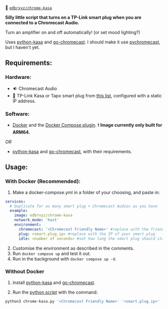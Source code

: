 :whale: [`edbrxyz/chrome-kasa`](https://hub.docker.com/r/edbrxyz/chrome-kasa)

**Silly little script that turns on a TP-Link smart plug when you are connected to a Chromecast Audio.**

Turn an amplifier on and off automatically! (or set mood lighting?)

Uses [python-kasa](https://github.com/python-kasa/python-kasa) and [go-chromecast](https://github.com/vishen/go-chromecast). I should make it use [pychromecast](https://github.com/home-assistant-libs/pychromecast), but I haven't yet.

## Requirements:

### Hardware:

 - :sound:  Chromecast Audio
 - :electric_plug:  TP-Link Kasa or Tapo smart plug from [this list](https://github.com/python-kasa/python-kasa?tab=readme-ov-file#supported-kasa-devices), configured with a static IP address.

### Software:

- [Docker](https://docs.docker.com/engine/install/) and the [Docker Compose plugin](https://docs.docker.com/compose/install/linux/#install-using-the-repository). :exclamation: **Image currently only built for ARM64.**

*OR*

- [python-kasa](https://github.com/python-kasa/python-kasa) and [go-chromecast](https://github.com/vishen/go-chromecast), with their requirements.

## Usage:

### With Docker (Recommended):

1. Make a docker-compose.yml in a folder of your choosing, and paste in:

```yaml
services:
  # Duplicate for as many smart plug + Chromecast Audios as you have
  example:
    image: edbrxyz/chrome-kasa
    network_mode: 'host'
    environment:
      chromecast: '<Chromecast Friendly Name>' #replace with the friendly name of your Chromecast Audio
      plug: <smart.plug.ip> #replace with the IP of your smart plug
      idle: <number of seconds> #set how long the smart plug should stay on for, or remove line for default 60
```

2. Customise the environment as described in the comments.
3. Run `docker compose up` and test it out.
4. Run in the background with `docker compose up -d`.

### Without Docker

1. Install [python-kasa](https://github.com/python-kasa/python-kasa) and [go-chromecast](https://github.com/vishen/go-chromecast).

2. Run the [python script](src/chrome-kasa.py) with the command:
```bash
python3 chrome-kasa.py '<Chromecast Friendly Name>' '<smart.plug.ip>' '<timeout in seconds>'
```
